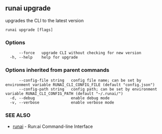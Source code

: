 ## runai upgrade

upgrades the CLI to the latest version

```
runai upgrade [flags]
```

### Options

```
      --force   upgrade CLI without checking for new version
  -h, --help    help for upgrade
```

### Options inherited from parent commands

```
      --config-file string   config file name; can be set by environment variable RUNAI_CLI_CONFIG_FILE (default "config.json")
      --config-path string   config path; can be set by environment variable RUNAI_CLI_CONFIG_PATH (default "~/.runai/")
  -d, --debug                enable debug mode
  -v, --verbose              enable verbose mode
```

### SEE ALSO

* [runai](runai.md)	 - Run:ai Command-line Interface

